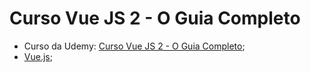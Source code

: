 ﻿# Curso Vue JS 2 - O Guia Completo

- Curso da Udemy: [Curso Vue JS 2 - O Guia Completo](https://www.udemy.com/vue-js-completo/);
- [Vue.js](https://vuejs.org/);
